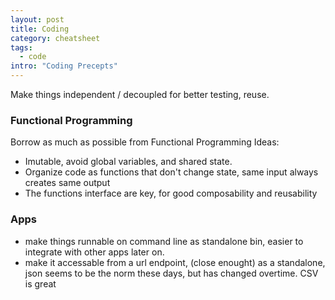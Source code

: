 ```yaml
---
layout: post
title: Coding
category: cheatsheet
tags:
  - code
intro: "Coding Precepts"
---
```


Make things independent / decoupled for better testing, reuse.

### Functional Programming
Borrow as much as possible from Functional Programming Ideas:

- Imutable, avoid global variables, and shared state.
- Organize code as functions that don't change state, same input always creates same output
- The functions interface are key, for good composability and reusability

### Apps
 - make things runnable on command line as standalone bin, easier to integrate with other apps later on.
 - make it accessable from a url endpoint, (close enought) as a standalone, json seems to be the norm these days, but has changed overtime. CSV is great